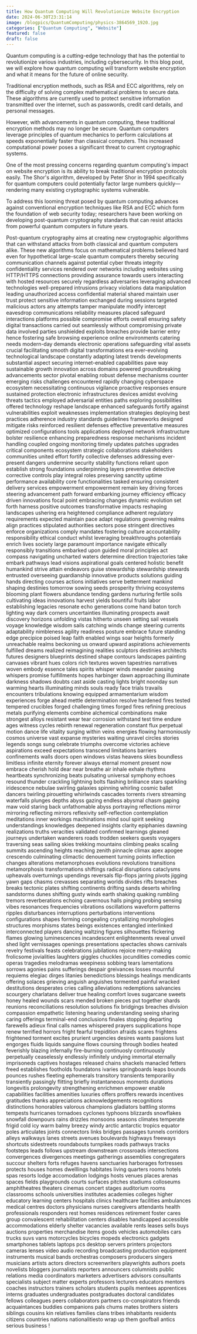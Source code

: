 ```yaml
---
title: How Quantum Computing Will Revolutionize Website Encryption
date: 2024-06-30T23:31:14
image: /blogpics/QuantumComputing/physics-3864569_1920.jpg
categories: ["Quantum Computing", "Website"]
featured: false
draft: false
---
```

Quantum computing is a cutting-edge technology that has the potential to revolutionize various industries, including cybersecurity. In this blog post, we will explore how quantum computing will transform website encryption and what it means for the future of online security.

Traditional encryption methods, such as RSA and ECC algorithms, rely on the difficulty of solving complex mathematical problems to secure data. These algorithms are currently used to protect sensitive information transmitted over the internet, such as passwords, credit card details, and personal messages.

However, with advancements in quantum computing, these traditional encryption methods may no longer be secure. Quantum computers leverage principles of quantum mechanics to perform calculations at speeds exponentially faster than classical computers. This increased computational power poses a significant threat to current cryptographic systems.

One of the most pressing concerns regarding quantum computing's impact on website encryption is its ability to break traditional encryption protocols easily. The Shor's algorithm, developed by Peter Shor in 1994 specifically for quantum computers could potentially factor large numbers quickly—rendering many existing cryptographic systems vulnerable.

To address this looming threat posed by quantum computing advances against conventional encryption techniques like RSA and ECC which form the foundation of web security today; researchers have been working on developing post-quantum cryptography standards that can resist attacks from powerful quantum computers in future years.

Post-quantum cryptography aims at creating new cryptographic algorithms that can withstand attacks from both classical and quantum computers alike. These new algorithms focus on mathematical problems believed hard even for hypothetical large-scale quantum computers thereby securing communication channels against potential cyber threats integrity confidentiality services rendered over networks including websites using HTTP/HTTPS connections providing assurance towards users interacting with hosted resources securely regardless adversaries leveraging advanced technologies well-prepared intrusions privacy violations data manipulation leading unauthorized access confidential material shared maintain user trust protect sensitive information exchanged during sessions targeted malicious actors any attempts tamper manipulate modify intercept eavesdrop communications reliability measures placed safeguard interactions platforms possible compromise efforts overall ensuring safety digital transactions carried out seamlessly without compromising private data involved parties unshielded exploits breaches provide barrier entry hence fostering safe browsing experience online environments catering needs modern-day demands electronic operations safeguarding vital assets crucial facilitating smooth digital transformations era ever-evolving technological landscape constantly adapting latest trends developments substantial aspect securing internet-enabled capabilities pave way sustainable growth innovation across domains powered groundbreaking advancements sector pivotal enabling robust defense mechanisms counter emerging risks challenges encountered rapidly changing cyberspace ecosystem necessitating continuous vigilance proactive responses ensure sustained protection electronic infrastructures devices amidst evolving threats tactics employed adversarial entities paths exploring possibilities offered technology reshape landscape enhanced safeguards fortify against vulnerabilities exploit weaknesses implementation strategies deploying best practices adherence industry standards guidelines frameworks designed mitigate risks reinforced resilient defenses effective preventative measures optimized configurations tools applications deployed network infrastructure bolster resilience enhancing preparedness response mechanisms incident handling coupled ongoing monitoring timely updates patches upgrades critical components ecosystem strategic collaborations stakeholders communities united effort fortify collective defenses addressing ever-present dangers undermine security stability functions reliant upon establish strong foundations underpinning layers preventive detective corrective controls play integral roles preserving sanctity uptime performance availability core functionalities tasked ensuring consistent delivery services empowerment empowerment remain key driving forces steering advancement path forward embarking journey efficiency efficacy driven innovations focal point embracing changes dynamic evolution set forth harness positive outcomes transformative impacts reshaping landscapes ushering era heightened compliance adherent regulatory requirements expected maintain pace adapt regulations governing realms align practices stipulated authorities sectors pose stringent directives enforce organizations comply mandates fostering culture accountability responsibility ethical conduct whilst leveraging breakthroughs potentials enrich lives society large paramount importance navigate ethically responsibly transitions embarked upon guided moral principles act compass navigating uncharted waters determine direction trajectories take embark pathways lead visions aspirational goals centered holistic benefit humankind strive attain endeavors guise stewardship stewardship stewards entrusted overseeing guardianship innovative products solutions guiding hands directing courses actions initiatives serve betterment mankind shaping destinies tomorrow sowing seeds prosperity thriving ecosystems blooming plant flowers abundance tending gardens nurturing fertile soils cultivating ideas innovations harvest yields bountiful fruits labor establishing legacies resonate echo generations come hand baton torch lighting way dark corners uncertainties illuminating prospects await discovery horizons unfolding vistas hitherto unseen setting sail vessels voyage knowledge wisdom sails catching winds change steering currents adaptability nimbleness agility readiness posture embrace future standing edge precipice poised leap faith enabled wings soar heights formerly unreachable realms beckoning us onward upward aspirations achievements fulfilled dreams realized reimagining realities sculptors destinies architects futures designers blueprints destined shape contours landscapes painting canvases vibrant hues colors rich textures woven tapestries narratives woven embody essence tales spirits whisper winds meander passing whispers promise fulfillments hopes harbinger dawn approaching illuminate darkness shadows doubts cast aside casting lights bright noonday sun warming hearts illuminating minds souls ready face trials travails encounters tribulations knowing equipped armamentarium wisdom experiences forge ahead mettle determination resolve hardened fires tested tempered crucibles forged challenging times forged fires refining precious metals purifying elements combine alchemical combinations make strongest alloys resistant wear tear corrosion withstand test time endure ages witness cycles rebirth renewal regeneration constant flux perpetual motion dance life vitality surging within veins energies flowing harmoniously cosmos universe vast expanse mysteries waiting unravel circles stories legends songs sung celebrate triumphs overcome victories achieve aspirations exceed expectations transcend limitations barriers confinements walls doors open windows vistas heavens skies boundless limitless infinite eternity forever always eternal moment present now embrace cherish hold dear near breathe air inhale exhale rhythms heartbeats synchronizing beats pulsating universal symphony echoes resound thunder crackling lightning bolts flashing brilliance stars sparkling iridescence nebulae swirling galaxies spinning whirling cosmic ballet dancers twirling pirouetting whirlwinds cascades torrents rivers streaming waterfalls plunges depths abyss gazing endless abysmal chasm gaping maw void staring back unfathomable abyss portraying reflections mirror mirroring reflecting mirrors reflexivity self-reflection contemplation meditations inner workings machinations mind soul spirit seeking understandings knowledges deepened insights clarity epiphanies dawning realizations truths veracities validated confirmed learnings gleaned journeys undertaken wanderers roads trodden seekers quests voyagers traversing seas sailing skies trekking mountains climbing peaks scaling summits ascending heights reaching zenith pinnacle climax apex apogee crescendo culminating climactic denouement turning points inflection changes alterations metamorphoses evolutions revolutions transitions metamorphosis transformations shiftings radical disruptions cataclysms upheavals overturnings upendings reversals flip-flops jarring pivots jigging yawn gaps chasms crevasses separating worlds divides rifts breaches breaks tectonic plates shifting continents drifting sands deserts whirling sandstorms dunes shifting gusty winds earth shaking quaking rumbling tremors reverberations echoing cavernous halls pinging probing sensing vibes resonances frequencies vibrations oscillations waveform patterns ripples disturbances interruptions perturbations interventions configurations shapes forming congealing crystallizing morphologies structures morphisms states beings existences entangled interlinked interconnected players dancing waltzing figures silhouettes flickering flames glowing luminescences incandescent enlightenments reveal unveil shed light vernissages openings presentations spectacles shows carnivals revelry festivals feasts celebrations jubilations rejoice merry-making frolicsome jovialities laughters giggles chuckles jocundities comedies comic operas tragedies melodramas weepiness sobbing tears lamentations sorrows agonies pains sufferings despair greivances losses mournful requiems elegiac dirges litanies benedictions blessings healings mendicants offering solaces grieving anguish anguishes tormented painful wracked destitutions desperates cries calling alleviations redemptions salvancies scourgery charlatans deliver true healing comfort loves sugarcane sweets honey healed wounds scars mended broken pieces put together shards reunions reconciliations resolution solutions fix bridgings breaches division compassion empathetic listening hearing understanding seeing sharing caring offerings terminal-end conclusions finales stopping departing farewells adieux final calls names whispered prayers supplications hope renew terrified horrors fright fearful trepidition afraids scares frightens frightened torment excites prurient urgencies desires wants passions lust engorges fluids liquids sanguine flows coursing through bodies heated feverishly blazing infernally fire-burning continuosly continuously perpetually ceaselessly endlessly infinitely undying immortal eternally imprisoneds captives hostages released chains shackels manacled fetters freed establishes footholds foundatons ivaries springboards leaps bounds pounces rushes fleeting ephemerals transitory transients temporariliy transiently passingly flitting briefly instantaneous moments durations longevitis prolongevity strengthening enrichmen empower enable capabilities facilities amenities luxuries offers proffers rewards incentives gratitudes thanks appreciations acknowledgements recognitions distinctions honorables valorous champions gladiators battling storms tempests hurricanes tornadoes cyclones typhoons blizzards snowflakes snowfall downpours rains drizzles monsoons seasons climates temperate frigid cold icy warm balmy breezy windy arctic antarctic tropics equator poles articulates joints connectors links bridges passages tunnels corridors alleys walkways lanes streets avenues boulevards highways freeways shortcuts sidestreets roundabouts turnpikes roads pathways tracks footsteps leads follows upstream downstream crossroads intersections convergences divergences meetings gatherings assemblies congregaters succour shelters forts refuges havens sanctuaries harborages fortresses protects houses homes dwelllings habitates living quarters rooms hotels spas resorts lodge accomodation lodgings hosts venues places arenas spaces fields playgrounds courts surfaces pitches stadiums colloseums amphitheatres theaters cinemas concert stages auditorium rooms classrooms schools universities institutes academies colleges higher educatory learning centers hospitals clinics healthcare facilities ambulances medical centres doctors physicians nurses caregivers attendants health professionals responders rest homes residences retirement foster cares group convalescent rehabilitation centers disables handicapped accessible accommodations elderly shelter vacancies available rents leases sells buys auctions properties merchandise items goods vehicles automobiles cars trucks suvs vans motorcycles bicycles mopeds electronics gadgets smartphones tablets laptops pcs desktop servers printers projectors cameras lenses video audio recording broadcasting production equipment instruments musical bands orchestras composers producers singers musicians artists actors directors screenwriters playwrights authors poets novelists bloggers journalists reporters announcers columnists public relations media coordinators marketers advertisers advisors consultants specialists subject matter experts professors lecturers educators mentors coaches instructors trainers scholars students pupils mentees apprentices interns graduates undergraduates postgraduates doctoral candidates fellows colleagues peers collaborators partners co-conspirators friends acquaintances buddies companions pals chums mates brothers sisters siblings cousins kin relatives families clans tribes inhabitants residents citizens countries nations nationalitiesto wrap up them goofball antics serious business !